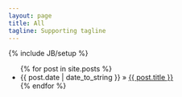 ```yaml
---
layout: page
title: All
tagline: Supporting tagline
---
```

{% include JB/setup %}

<div class="bodyarea">
  <div class="bodylist">

<ul class="posts">
  {% for post in site.posts %}
    <li class="item"><span>{{ post.date | date_to_string }}</span> &raquo; <a href="{{ BASE_PATH }}/sportsnews{{ post.url }}">{{ post.title }}</a></li>
  {% endfor %}
</ul>

 </div>
</div>